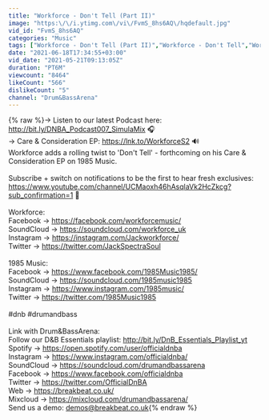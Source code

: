 ```yaml
---
title: "Workforce - Don't Tell (Part II)"
image: "https:\/\/i.ytimg.com\/vi\/FvmS_8hs6AQ\/hqdefault.jpg"
vid_id: "FvmS_8hs6AQ"
categories: "Music"
tags: ["Workforce - Don't Tell (Part II)","Workforce - Don't Tell","Workforce Don't Tell Part II"]
date: "2021-06-18T17:34:55+03:00"
vid_date: "2021-05-21T09:13:05Z"
duration: "PT6M"
viewcount: "8464"
likeCount: "566"
dislikeCount: "5"
channel: "Drum&BassArena"
---
```

{% raw %}→ Listen to our latest Podcast here: <a rel="nofollow" target="blank" href="http://bit.ly/DNBA_Podcast007_SimulaMix">http://bit.ly/DNBA_Podcast007_SimulaMix</a> 🎧<br />→ Care &amp; Consideration EP: <a rel="nofollow" target="blank" href="https://lnk.to/WorkforceS2">https://lnk.to/WorkforceS2</a> 🔊<br />Workforce adds a rolling twist to 'Don't Tell' - forthcoming on his Care &amp; Consideration EP on 1985 Music. <br /><br />Subscribe + switch on notifications to be the first to hear fresh exclusives: <a rel="nofollow" target="blank" href="https://www.youtube.com/channel/UCMaoxh46hAsqlaVk2HcZkcg?sub_confirmation=1">https://www.youtube.com/channel/UCMaoxh46hAsqlaVk2HcZkcg?sub_confirmation=1</a> 🔔<br /><br />Workforce:<br />Facebook → <a rel="nofollow" target="blank" href="https://facebook.com/workforcemusic/">https://facebook.com/workforcemusic/</a><br />SoundCloud → <a rel="nofollow" target="blank" href="https://soundcloud.com/workforce_uk">https://soundcloud.com/workforce_uk</a><br />Instagram → <a rel="nofollow" target="blank" href="https://instagram.com/Jackworkforce/">https://instagram.com/Jackworkforce/</a><br />Twitter → <a rel="nofollow" target="blank" href="https://twitter.com/JackSpectraSoul">https://twitter.com/JackSpectraSoul</a><br /><br />1985 Music:<br />Facebook → <a rel="nofollow" target="blank" href="https://www.facebook.com/1985Music1985/">https://www.facebook.com/1985Music1985/</a><br />SoundCloud → <a rel="nofollow" target="blank" href="https://soundcloud.com/1985music1985">https://soundcloud.com/1985music1985</a><br />Instagram → <a rel="nofollow" target="blank" href="https://www.instagram.com/1985music/">https://www.instagram.com/1985music/</a><br />Twitter → <a rel="nofollow" target="blank" href="https://twitter.com/1985Music1985">https://twitter.com/1985Music1985</a><br /><br />#dnb #drumandbass<br /><br />Link with Drum&amp;BassArena:<br />Follow our D&amp;B Essentials playlist: <a rel="nofollow" target="blank" href="http://bit.ly/DnB_Essentials_Playlist_yt">http://bit.ly/DnB_Essentials_Playlist_yt</a> <br />Spotify → <a rel="nofollow" target="blank" href="https://open.spotify.com/user/officialdnba">https://open.spotify.com/user/officialdnba</a><br />Instagram → <a rel="nofollow" target="blank" href="https://www.instagram.com/officialdnba/">https://www.instagram.com/officialdnba/</a><br />SoundCloud → <a rel="nofollow" target="blank" href="https://soundcloud.com/drumandbassarena">https://soundcloud.com/drumandbassarena</a><br />Facebook → <a rel="nofollow" target="blank" href="https://www.facebook.com/officialdnba">https://www.facebook.com/officialdnba</a><br />Twitter → <a rel="nofollow" target="blank" href="https://twitter.com/OfficialDnBA">https://twitter.com/OfficialDnBA</a><br />Web → <a rel="nofollow" target="blank" href="https://breakbeat.co.uk/">https://breakbeat.co.uk/</a><br />Mixcloud → <a rel="nofollow" target="blank" href="https://mixcloud.com/drumandbassarena/">https://mixcloud.com/drumandbassarena/</a><br />Send us a demo: demos@breakbeat.co.uk{% endraw %}
